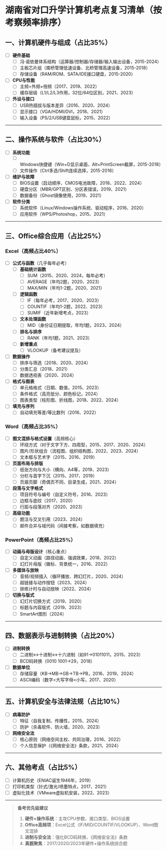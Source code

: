 # 湖南省对口升学计算机考点复习清单（按考察频率排序）

## 一、计算机硬件与组成（占比35%）
- [ ] **硬件基础**
  - [ ] 冯·诺依曼体系结构（运算器/控制器/存储器/输入输出设备，2015-2024）
  - [ ] 主板芯片组（南桥管理低速设备、北桥管理高速设备，2015-2018）
  - [ ] 存储设备（RAM/ROM、SATA/IDE接口硬盘，2015-2020）
- [ ] **CPU与性能**
  - [ ] 主频=外频×倍频（2017、2019、2022）
  - [ ] 缓存层级（L1/L2/L3作用，32位/64位区别，2021、2023）
- [ ] **外设与接口**
  - [ ] USB热插拔与版本差异（2016、2020、2024）
  - [ ] 显示接口（VGA/HDMI/DVI，2018、2021）
  - [ ] 输入设备（PS/2/USB键盘鼠标，2015、2022）

---

## 二、操作系统与软件（占比30%）
- [ ] **系统功能**
  - [ ] Windows快捷键（Win+D显示桌面、Alt+PrintScreen截屏，2015-2018）
  - [ ] 文件操作（Ctrl多选/Shift连续选择，2015-2016）
- [ ] **维护与故障**
  - [ ] BIOS设置（启动顺序、CMOS电池故障，2018、2022、2024）
  - [ ] 硬盘分区（MBR/GPT区别、分区表错误，2019、2021）
  - [ ] 数据备份（Ghost镜像使用，2019、2021）
- [ ] **软件分类**
  - [ ] 系统软件（Linux/Windows操作系统、驱动程序，2016、2020）
  - [ ] 应用软件（WPS/Photoshop，2015、2021）

---

## 三、Office综合应用（占比25%）
### Excel（高频占比40%）
- [ ] **公式与函数**（几乎每年必考）
  - [ ] **基础统计函数**
    - [ ] SUM（2015、2020、2024，每年必考）
    - [ ] AVERAGE（年均2题，2020、2023）
    - [ ] MAX/MIN（年均1-2题，2020、2021）
  - [ ] **逻辑函数**
    - [ ] IF（每年必考，2017、2020、2023）
    - [ ] COUNTIF（年均1-2题，2022、2023）
    - [ ] SUMIF（近年新增考点，2023）
  - [ ] **文本处理函数**
    - [ ] MID（身份证日期提取，年均1题，2023、2024）
  - [ ] **排名与排序**
    - [ ] RANK（年均1题，2021、2023）
  - [ ] **新增重点**
    - [ ] VLOOKUP（备考建议提及）
- [ ] **数据操作**
  - [ ] 排序与筛选（2018、2020、2024）
  - [ ] 分类汇总（2018、2021）
  - [ ] 数据透视表（2020、2024）
- [ ] **格式与图表**
  - [ ] 单元格格式（日期、数值，2015、2023）
  - [ ] 条件格式（高亮低分、颜色标记，2024）
  - [ ] 图表类型（柱形图、折线图，2018、2022、2024）
- [ ] **填充与序列**
  - [ ] 自动填充等差/等比数列（2016、2022）

### Word（高频占比35%）
- [ ] **图文混排与格式设置**（高频核心）
  - [ ] 环绕方式（衬于文字下方、四周型，2015、2017、2020、2024）
  - [ ] 图片/形状组合（流程图、组织结构图，2022、2023、2024）
  - [ ] 文本框与艺术字（2015、2016、2019）
- [ ] **页面布局与排版**
  - [ ] 纸张方向与大小（横向、A4等，2019、2023）
  - [ ] 分栏与首字下沉（2015、2017、2019）
  - [ ] 页眉页脚（奇偶页不同、目录生成，2021、2024）
- [ ] **段落与文字格式**
  - [ ] 项目符号与编号（自定义符号，2016、2023）
  - [ ] 边框与底纹（2017、2020）
  - [ ] 行距与段落对齐（2020、2023）
- [ ] **高级功能**
  - [ ] 题注与交叉引用（2023、2024）
  - [ ] 邮件合并与域代码（间接考察，如数据填充）

### PowerPoint（高频占比25%）
- [ ] **动画与母版设计**（核心重点）
  - [ ] 自定义动画（路径动画、强调效果，2018、2022）
  - [ ] 幻灯片母版（徽标、背景统一，2016、2022）
- [ ] **多媒体与放映**
  - [ ] 音频/视频插入（循环播放、跨幻灯片，2020、2024）
  - [ ] 超链接与动作按钮（2023、2024）
  - [ ] 排练计时与自动放映（2022、2024）
- [ ] **切换与版式**
  - [ ] 幻灯片切换方式（2019、2020）
  - [ ] 标题与内容版式（2019、2023）
  - [ ] SmartArt图形（2024）

---

## 四、数据表示与进制转换（占比20%）
- [ ] **进制转换**
  - [ ] 二进制↔十进制↔十六进制（如91→01011011，2015、2023）
  - [ ] BCD码转换（0010 1001→29，2018）
- [ ] **数据单位**
  - [ ] 存储容量（KB→MB→GB→TB→PB，2016、2019、2024）
  - [ ] ASCII编码（数字<大写字母<小写，2017、2020）

---

## 五、计算机安全与法律法规（占比10%）
- [ ] **病毒防护**
  - [ ] 特征（自我复制、传播性，2015、2024）
  - [ ] 防护（杀毒软件、防火墙，2020、2023）
- [ ] **网络安全法**
  - [ ] 核心原则（网络空间主权、共同治理，2016、2022）
  - [ ] 个人信息保护（《网络安全法》条款，2021、2024）

---

## 六、其他考点（占比5%）
- [ ] 计算机历史（ENIAC诞生1946年，2019）
- [ ] 打印机类型（针式/激光/喷墨特点，2017、2021）
- [ ] 虚拟化技术（VMware虚拟机安装，2022、2023）

---

> **备考优先级建议**  
> 1. **硬件+操作系统**：主攻CPU参数、接口类型、BIOS设置  
> 2. **Office高频项**：Excel公式（IF/MID/COUNTIF/VLOOKUP）、Word图文混排  
> 3. **进制与安全法**：强化BCD码转换、《网络安全法》条款  
> 4. **真题聚焦**：2017/2020/2023年硬件+操作系统综合题  